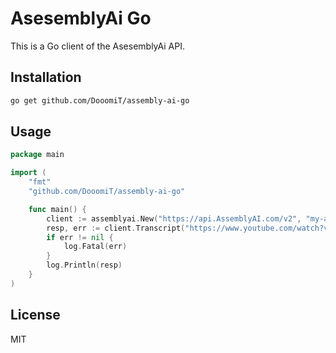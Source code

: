 # AsesemblyAi Go

This is a Go client of the AsesemblyAi API.

## Installation

```bash
go get github.com/DooomiT/assembly-ai-go
```

## Usage

```go
package main

import (
    "fmt"
    "github.com/DooomiT/assembly-ai-go"

    func main() {
        client := assemblyai.New("https://api.AssemblyAI.com/v2", "my-api-key")
        resp, err := client.Transcript("https://www.youtube.com/watch?v=QH2-TGUlwu4")
        if err != nil {
            log.Fatal(err)
        }
        log.Println(resp)
    }
)
```

## License

MIT


